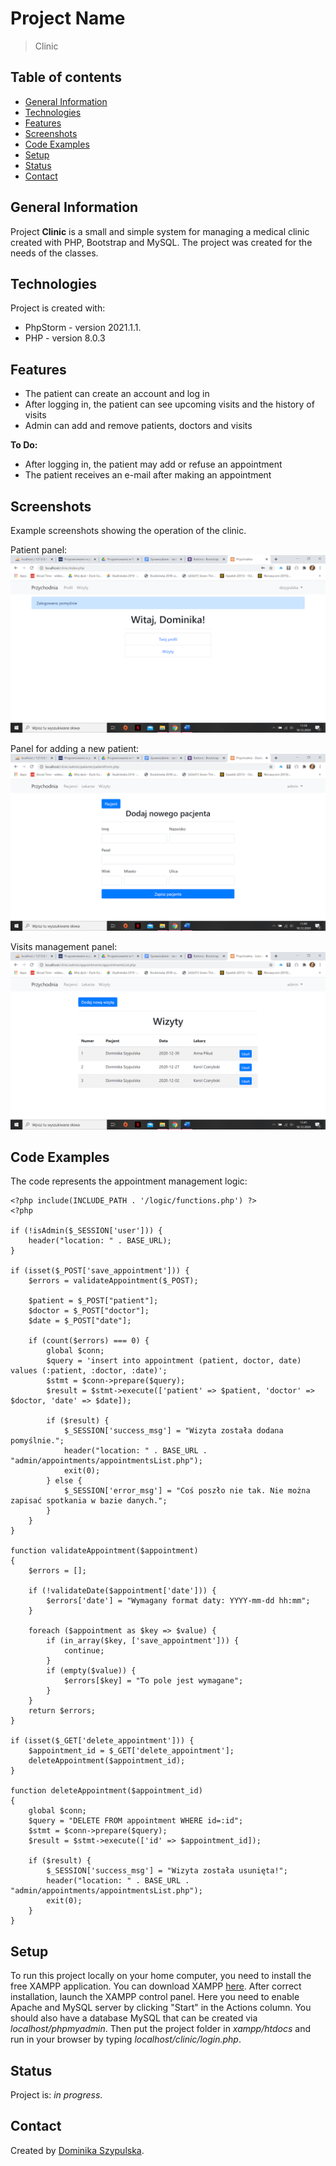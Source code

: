 # Project Name
> Clinic

## Table of contents
* [General Information](#general-information)
* [Technologies](#technologies)
* [Features](#features)
* [Screenshots](#screenshots)
* [Code Examples](#code-examples)
* [Setup](#setup)
* [Status](#status)
* [Contact](#contact)

## General Information
Project **Clinic** is a small and simple system for managing a medical clinic created with PHP, Bootstrap and MySQL.
The project was created for the needs of the classes.

## Technologies
Project is created with:
- PhpStorm - version 2021.1.1.
- PHP - version 8.0.3

## Features
- The patient can create an account and log in
- After logging in, the patient can see upcoming visits and the history of visits
- Admin can add and remove patients, doctors and visits

**To Do:**
- After logging in, the patient may add or refuse an appointment
- The patient receives an e-mail after making an appointment

## Screenshots
Example screenshots showing the operation of the clinic.

Patient panel:
![Patient panel](/images/patientPanel.png)

Panel for adding a new patient:
![Add new patient](/images/addNewPatient.png)

Visits management panel:
![Visits management panel](/images/visitManagement.png)

## Code Examples
The code represents the appointment management logic:
```
<?php include(INCLUDE_PATH . '/logic/functions.php') ?>
<?php

if (!isAdmin($_SESSION['user'])) {
    header("location: " . BASE_URL);
}

if (isset($_POST['save_appointment'])) {
    $errors = validateAppointment($_POST);

    $patient = $_POST["patient"];
    $doctor = $_POST["doctor"];
    $date = $_POST["date"];

    if (count($errors) === 0) {
        global $conn;
        $query = 'insert into appointment (patient, doctor, date) values (:patient, :doctor, :date)';
        $stmt = $conn->prepare($query);
        $result = $stmt->execute(['patient' => $patient, 'doctor' => $doctor, 'date' => $date]);

        if ($result) {
            $_SESSION['success_msg'] = "Wizyta została dodana pomyślnie.";
            header("location: " . BASE_URL . "admin/appointments/appointmentsList.php");
            exit(0);
        } else {
            $_SESSION['error_msg'] = "Coś poszło nie tak. Nie można zapisać spotkania w bazie danych.";
        }
    }
}

function validateAppointment($appointment)
{
    $errors = [];

    if (!validateDate($appointment['date'])) {
        $errors['date'] = "Wymagany format daty: YYYY-mm-dd hh:mm";
    }

    foreach ($appointment as $key => $value) {
        if (in_array($key, ['save_appointment'])) {
            continue;
        }
        if (empty($value)) {
            $errors[$key] = "To pole jest wymagane";
        }
    }
    return $errors;
}

if (isset($_GET['delete_appointment'])) {
    $appointment_id = $_GET['delete_appointment'];
    deleteAppointment($appointment_id);
}

function deleteAppointment($appointment_id)
{
    global $conn;
    $query = "DELETE FROM appointment WHERE id=:id";
    $stmt = $conn->prepare($query);
    $result = $stmt->execute(['id' => $appointment_id]);

    if ($result) {
        $_SESSION['success_msg'] = "Wizyta została usunięta!";
        header("location: " . BASE_URL . "admin/appointments/appointmentsList.php");
        exit(0);
    }
}
```

## Setup
To run this project locally on your home computer, you need to install the free XAMPP application. 
You can download XAMPP [here](http://www.apachefriends.org/en/xampp-windows.html#641). 
After correct installation, launch the XAMPP control panel. 
Here you need to enable Apache and MySQL server by clicking "Start" in the Actions column. 
You should also have a database MySQL that can be created via *localhost/phpmyadmin*. 
Then put the project folder in *xampp/htdocs* and run in your browser by typing *localhost/clinic/login.php*.

## Status
Project is: *in progress*.

## Contact
Created by [Dominika Szypulska](https://github.com/DominikaSzypulska).
